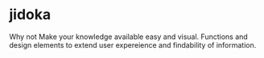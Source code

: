 jidoka
======

Why not
Make your knowledge available easy and visual.
Functions and design elements to extend user expereience and findability of information. 
